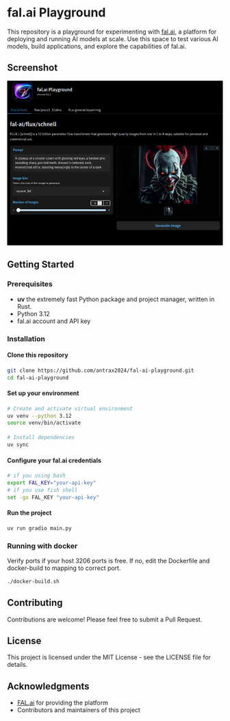 
# fal.ai Playground

This repository is a playground for experimenting with [fal.ai](https://fal.ai), a platform for deploying and running AI models at scale. Use this space to test various AI models, build applications, and explore the capabilities of fal.ai.

## Screenshot

![Application Screenshot](/assets/screenshot.jpg)

## Getting Started

### Prerequisites

- **uv** the extremely fast Python package and project manager, written in Rust.
- Python 3.12
- fal.ai account and API key

### Installation

#### Clone this repository

```bash
git clone https://github.com/antrax2024/fal-ai-playground.git
cd fal-ai-playground
```

#### Set up your environment

```bash
# Create and activate virtual environment
uv venv --python 3.12
source venv/bin/activate

# Install dependencies
uv sync
```

#### Configure your fal.ai credentials

```bash
# if you using bash
export FAL_KEY="your-api-key"
# if you use fish shell
set -gx FAL_KEY "your-api-key"
```

#### Run the project

```bash
uv run gradio main.py
```

### Running with docker

Verify ports if your host 3206 ports is free. If no, edit the Dockerfile and docker-build to mapping to correct port.

```bash
./docker-build.sh
```

## Contributing

Contributions are welcome! Please feel free to submit a Pull Request.

## License

This project is licensed under the MIT License - see the LICENSE file for details.

## Acknowledgments

- [FAL.ai](https://fal.ai) for providing the platform
- Contributors and maintainers of this project
